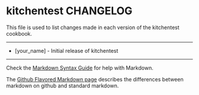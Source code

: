 kitchentest CHANGELOG
=====================

This file is used to list changes made in each version of the kitchentest cookbook.


-----
- [your_name] - Initial release of kitchentest

- - -
Check the [Markdown Syntax Guide](http://daringfireball.net/projects/markdown/syntax) for help with Markdown.

The [Github Flavored Markdown page](http://github.github.com/github-flavored-markdown/) describes the differences between markdown on github and standard markdown.
